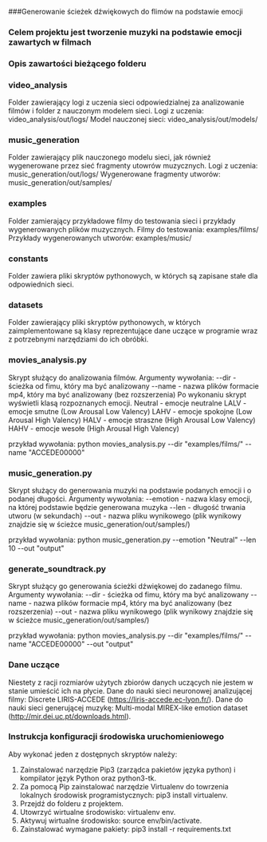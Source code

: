 ###Generowanie ścieżek dźwiękowych do flimów na podstawie emocji

### Celem projektu jest tworzenie muzyki na podstawie emocji zawartych w filmach

### Opis zawartości bieżącego folderu

### video_analysis
Folder zawierający logi z uczenia sieci odpowiedzialnej za analizowanie filmów i folder z nauczonym modelem sieci.
Logi z uczenia: video_analysis/out/logs/
Model nauczonej sieci: video_analysis/out/models/

### music_generation
Folder zawierający plik nauczonego modelu sieci, jak również wygenerowane przez sieć fragmenty utowrów muzycznych.
Logi z uczenia: music_generation/out/logs/
Wygenerowane fragmenty utworów: music_generation/out/samples/

### examples
Folder zamierający przykładowe filmy do testowania sieci i przykłady wygenerowanych plików muzycznych.
Filmy do testowania: examples/films/
Przykłady wygenerowanych utworów: examples/music/

### constants
Folder zawiera pliki skryptów pythonowych, w których są zapisane stałe dla odpowiednich sieci.

### datasets
Folder zawierający pliki skryptów pythonowych, w których zaimplementowane są klasy reprezentujące dane uczące w programie wraz z potrzebnymi narzędziami do ich obróbki.

### movies_analysis.py
Skrypt służący do analizowania filmów.
Argumenty wywołania:
--dir - ścieżka od fimu, który ma być analizowany
--name - nazwa plików formacie mp4, który ma być analizowany (bez rozszerzenia)
Po wykonaniu skrypt wyświetli klasą rozpoznanych emocji.
Neutral - emocje neutralne
LALV - emocje smutne (Low Arousal Low Valency)
LAHV - emocje spokojne (Low Arousal High Valency)
HALV - emocje straszne (High Arousal Low Valency)
HAHV - emocje wesołe (High Arousal High Valency)

przykład wywołania:
python movies_analysis.py --dir "examples/films/" --name "ACCEDE00000"


### music_generation.py
Skrypt służący do generowania muzyki na podstawie podanych emocji i o podanej długości.
Argumenty wywołania:
--emotion - nazwa klasy emocji, na której podstawie będzie generowana muzyka
--len - długość trwania utworu (w sekundach)
--out - nazwa pliku wynikowego (plik wynikowy znajdzie się w ścieżce music_generation/out/samples/)

przykład wywołania:
python music_generation.py --emotion "Neutral" --len 10 --out "output"


### generate_soundtrack.py
Skrypt służący go generowania ścieżki dźwiękowej do zadanego filmu.
Argumenty wywołania:
--dir - ścieżka od fimu, który ma być analizowany
--name - nazwa plików formacie mp4, który ma być analizowany (bez rozszerzenia)
--out - nazwa pliku wynikowego (plik wynikowy znajdzie się w ścieżce music_generation/out/samples/)

przykład wywołania:
python movies_analysis.py --dir "examples/films/" --name "ACCEDE00000" --out "output"

### Dane uczące
Niestety z racji rozmiarów użytych zbiorów danych uczących nie jestem w stanie umieścić ich na płycie.
Dane do nauki sieci neuronowej analizującej filmy: Discrete LIRIS-ACCEDE (https://liris-accede.ec-lyon.fr/).
Dane do nauki sieci generującej muzykę: Multi-modal MIREX-like emotion dataset (http://mir.dei.uc.pt/downloads.html).

### Instrukcja konfiguracji środowiska uruchomieniowego
Aby wykonać jeden z dostępnych skryptów należy:
1. Zainstalować narzędzie Pip3 (zarządca pakietów języka python) i kompilator język Python oraz python3-tk.
2. Za pomocą Pip zainstalować narzędzie Virtualenv do towrzenia lokalnych środowisk programistycznych: pip3 install virtualenv.
3. Przejdź do folderu z projektem.
4. Utowrzyć wirtualne środowisko: virtualenv env.
5. Aktywuj wirtualne środowisko: source env/bin/activate.
6. Zainstalować wymagane pakiety: pip3 install -r requirements.txt

